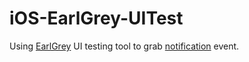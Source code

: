 # iOS-EarlGrey-UITest

Using [EarlGrey](https://github.com/google/EarlGrey) UI testing tool to grab [notification](https://developer.apple.com/library/mac/documentation/Cocoa/Reference/Foundation/Classes/NSNotificationCenter_Class/) event.
